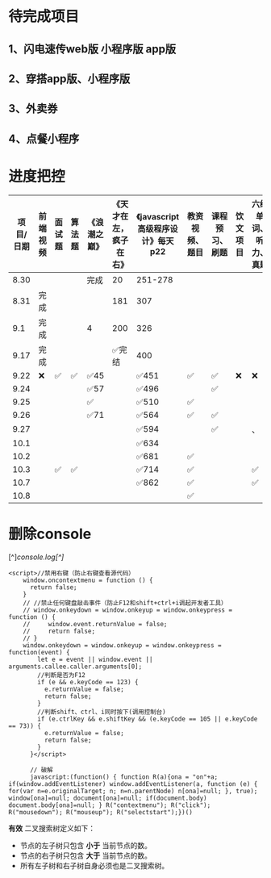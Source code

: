 # 待完成项目

## 1、闪电速传web版  小程序版  app版

## 2、穿搭app版、小程序版

## 3、外卖券

## 4、点餐小程序



# 进度把控

| 项目/日期 | 前端视频 | 面试题 | 算法题 | 《浪潮之巅》 | 《天才在左，疯子在右》 | 《javascript高级程序设计》每天p22 | 教资视频、题目 | 课程预习、刷题 | 饮文项目 | 六级单词、听力、真题 |
| --------- | -------- | ------ | ------ | ------------ | ---------------------- | --------------------------------- | -------------- | -------------- | -------- | -------------------- |
| 8.30      |          |        |        | 完成         | 20                     | 251-278                           |                |                |          |                      |
| 8.31      | 完成     |        |        |              | 181                    | 307                               |                |                |          |                      |
| 9.1       | 完成     |        |        | 4            | 200                    | 326                               |                |                |          |                      |
| 9.17      | 完成     |        |        |              | ✅完结                  | 400                               |                |                |          |                      |
| 9.22      | ❌        | ✅      | ✅      | ✅45          |                        | ✅451                              | ✅              | ✅              | ❌        | ❌                    |
| 9.24      |          |        |        | ✅57          |                        | ✅496                              |                | ✅              |          |                      |
| 9.25      |          |        |        | ✅            |                        | ✅510                              | ✅              |                |          |                      |
| 9.26      |          |        |        | ✅71          |                        | ✅564                              | ✅              | ✅              |          |                      |
| 9.27      |          |        |        |              |                        | ✅594                              |                | ✅              |          | 、                   |
| 10.1      |          |        |        |              |                        | ✅634                              |                |                |          |                      |
| 10.2      |          |        |        |              |                        | ✅681                              | ✅              |                |          |                      |
| 10.3      |          | ✅      | ✅      |              |                        | ✅714                              | ✅              |                |          | ✅                    |
| 10.7      |          |        |        |              |                        | ✅862                              | ✅              |                |          | ✅                    |
| 10.8      |          |        |        |              |                        |                                   | ✅              |                |          |                      |



# 删除console

[^]*console.log[^]*

```
<script>//禁用右键（防止右键查看源代码） 
    window.oncontextmenu = function () {
      return false;
    }
    // //禁止任何键盘敲击事件（防止F12和shift+ctrl+i调起开发者工具） 
    // window.onkeydown = window.onkeyup = window.onkeypress = function () {
    //     window.event.returnValue = false;
    //     return false;
    // }
    window.onkeydown = window.onkeyup = window.onkeypress = function(event) {
        let e = event || window.event || arguments.callee.caller.arguments[0];
        //判断是否为F12
        if (e && e.keyCode == 123) {
          e.returnValue = false;
          return false;
        }
        //判断shift、ctrl、i同时按下(调用控制台)
        if (e.ctrlKey && e.shiftKey && (e.keyCode == 105 || e.keyCode == 73)) {
          e.returnValue = false;
          return false;
        }
      }</script>
      
      // 破解
      javascript:(function() { function R(a){ona = "on"+a; if(window.addEventListener) window.addEventListener(a, function (e) { for(var n=e.originalTarget; n; n=n.parentNode) n[ona]=null; }, true); window[ona]=null; document[ona]=null; if(document.body) document.body[ona]=null; } R("contextmenu"); R("click"); R("mousedown"); R("mouseup"); R("selectstart");})()
```



**有效** 二叉搜索树定义如下：

- 节点的左子树只包含 **小于** 当前节点的数。
- 节点的右子树只包含 **大于** 当前节点的数。
- 所有左子树和右子树自身必须也是二叉搜索树。
